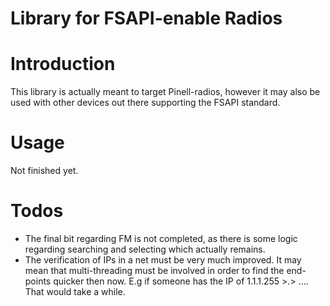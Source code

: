 Library for FSAPI-enable Radios
===============================

# Introduction

This library is actually meant to target Pinell-radios, however it may also be used with other devices out there supporting the FSAPI standard.

# Usage

Not finished yet.

# Todos

- The final bit regarding FM is not completed, as there is some logic regarding searching and selecting which actually remains.
- The verification of IPs in a net must be very much improved. It may mean that multi-threading must be involved in order to find the end-points quicker then now. E.g if someone has the IP of 1.1.1.255 \>.\> .... That would take a while.